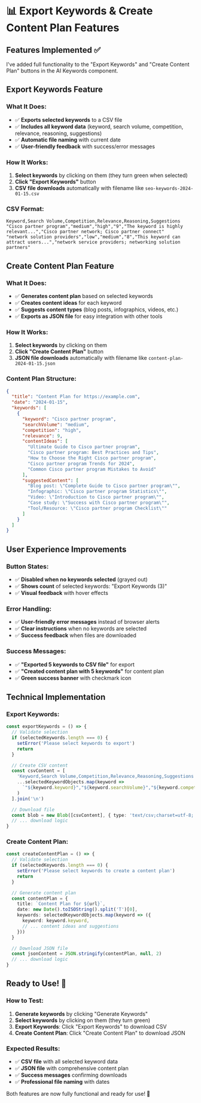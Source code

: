 # 📊 Export Keywords & Create Content Plan Features

## Features Implemented ✅

I've added full functionality to the "Export Keywords" and "Create Content Plan" buttons in the AI Keywords component.

## Export Keywords Feature

### **What It Does:**
- ✅ **Exports selected keywords** to a CSV file
- ✅ **Includes all keyword data** (keyword, search volume, competition, relevance, reasoning, suggestions)
- ✅ **Automatic file naming** with current date
- ✅ **User-friendly feedback** with success/error messages

### **How It Works:**
1. **Select keywords** by clicking on them (they turn green when selected)
2. **Click "Export Keywords"** button
3. **CSV file downloads** automatically with filename like `seo-keywords-2024-01-15.csv`

### **CSV Format:**
```csv
Keyword,Search Volume,Competition,Relevance,Reasoning,Suggestions
"Cisco partner program","medium","high","9","The keyword is highly relevant...","Cisco partner network; Cisco partner connect"
"network solution providers","low","medium","8","This keyword can attract users...","network service providers; networking solution partners"
```

## Create Content Plan Feature

### **What It Does:**
- ✅ **Generates content plan** based on selected keywords
- ✅ **Creates content ideas** for each keyword
- ✅ **Suggests content types** (blog posts, infographics, videos, etc.)
- ✅ **Exports as JSON file** for easy integration with other tools

### **How It Works:**
1. **Select keywords** by clicking on them
2. **Click "Create Content Plan"** button
3. **JSON file downloads** automatically with filename like `content-plan-2024-01-15.json`

### **Content Plan Structure:**
```json
{
  "title": "Content Plan for https://example.com",
  "date": "2024-01-15",
  "keywords": [
    {
      "keyword": "Cisco partner program",
      "searchVolume": "medium",
      "competition": "high",
      "relevance": 9,
      "contentIdeas": [
        "Ultimate Guide to Cisco partner program",
        "Cisco partner program: Best Practices and Tips",
        "How to Choose the Right Cisco partner program",
        "Cisco partner program Trends for 2024",
        "Common Cisco partner program Mistakes to Avoid"
      ],
      "suggestedContent": [
        "Blog post: \"Complete Guide to Cisco partner program\"",
        "Infographic: \"Cisco partner program Statistics\"",
        "Video: \"Introduction to Cisco partner program\"",
        "Case study: \"Success with Cisco partner program\"",
        "Tool/Resource: \"Cisco partner program Checklist\""
      ]
    }
  ]
}
```

## User Experience Improvements

### **Button States:**
- ✅ **Disabled when no keywords selected** (grayed out)
- ✅ **Shows count** of selected keywords: "Export Keywords (3)"
- ✅ **Visual feedback** with hover effects

### **Error Handling:**
- ✅ **User-friendly error messages** instead of browser alerts
- ✅ **Clear instructions** when no keywords are selected
- ✅ **Success feedback** when files are downloaded

### **Success Messages:**
- ✅ **"Exported 5 keywords to CSV file"** for export
- ✅ **"Created content plan with 5 keywords"** for content plan
- ✅ **Green success banner** with checkmark icon

## Technical Implementation

### **Export Keywords:**
```typescript
const exportKeywords = () => {
  // Validate selection
  if (selectedKeywords.length === 0) {
    setError('Please select keywords to export')
    return
  }

  // Create CSV content
  const csvContent = [
    'Keyword,Search Volume,Competition,Relevance,Reasoning,Suggestions',
    ...selectedKeywordObjects.map(keyword => 
      `"${keyword.keyword}","${keyword.searchVolume}","${keyword.competition}","${keyword.relevance}","${keyword.reasoning}","${keyword.suggestions?.join('; ') || ''}"`
    )
  ].join('\n')

  // Download file
  const blob = new Blob([csvContent], { type: 'text/csv;charset=utf-8;' })
  // ... download logic
}
```

### **Create Content Plan:**
```typescript
const createContentPlan = () => {
  // Validate selection
  if (selectedKeywords.length === 0) {
    setError('Please select keywords to create a content plan')
    return
  }

  // Generate content plan
  const contentPlan = {
    title: `Content Plan for ${url}`,
    date: new Date().toISOString().split('T')[0],
    keywords: selectedKeywordObjects.map(keyword => ({
      keyword: keyword.keyword,
      // ... content ideas and suggestions
    }))
  }

  // Download JSON file
  const jsonContent = JSON.stringify(contentPlan, null, 2)
  // ... download logic
}
```

## Ready to Use! 🎉

### **How to Test:**
1. **Generate keywords** by clicking "Generate Keywords"
2. **Select keywords** by clicking on them (they turn green)
3. **Export Keywords**: Click "Export Keywords" to download CSV
4. **Create Content Plan**: Click "Create Content Plan" to download JSON

### **Expected Results:**
- ✅ **CSV file** with all selected keyword data
- ✅ **JSON file** with comprehensive content plan
- ✅ **Success messages** confirming downloads
- ✅ **Professional file naming** with dates

Both features are now fully functional and ready for use! 🚀
